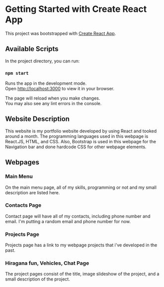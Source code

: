 # Getting Started with Create React App

This project was bootstrapped with [Create React App](https://github.com/facebook/create-react-app).

## Available Scripts

In the project directory, you can run:

### `npm start`

Runs the app in the development mode.\
Open [http://localhost:3000](http://localhost:3000) to view it in your browser.

The page will reload when you make changes.\
You may also see any lint errors in the console.

## Website Description

This website is my portfolio website developed by using React and tooked around a month. The programming languages used in this webpage is React.JS, HTML, and CSS. Also, Bootstrap is used in this webpage for the Navigation bar and done hardcode CSS for other webpage elements. 

## Webpages

### Main Menu

On the main menu page, all of my skills, programming or not and my small description are listed here. 

### Contacts Page

Contact page will have all of my contacts, including phone number and email. I'm putting a random email and phone number for now.

### Projects Page

Projects page has a link to my webpage projects that i've developed in the past. 

### Hiragana fun, Vehicles, Chat Page

The project pages consist of the title, image slideshow of the project, and a small description of the project. 
